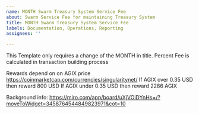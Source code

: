 ```yaml
---
name: MONTH Swarm Treasury System Service Fee
about: Swarm Service Fee for maintaining Treasury System
title: MONTH Swarm Treasury System Service Fee
labels: Documentation, Operations, Reporting
assignees: ''

---
```


This Template only requires a change of the MONTH in title. Percent Fee is calculated in transaction building process

Rewards depend on on AGIX price https://coinmarketcap.com/currencies/singularitynet/
If AGIX over 0.35 USD  then reward 800 USD
If AGIX under 0.35 USD then reward 2286 AGIX


Background info: https://miro.com/app/board/uXjVOiDYnHs=/?moveToWidget=3458764544849823971&cot=10
